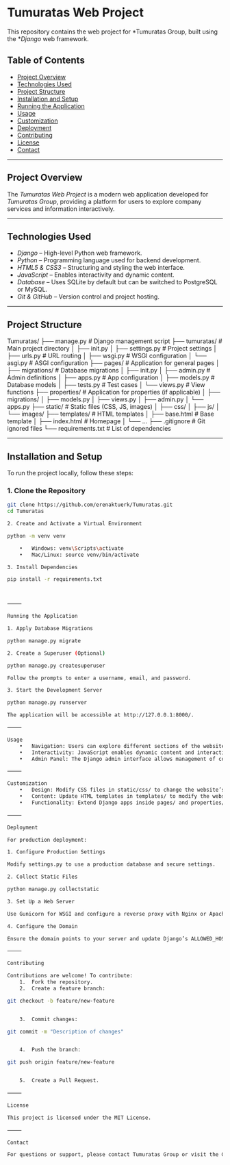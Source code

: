 # Tumuratas Web Project

This repository contains the web project for *Tumuratas Group, built using the **Django* web framework.

## Table of Contents
- [Project Overview](#project-overview)
- [Technologies Used](#technologies-used)
- [Project Structure](#project-structure)
- [Installation and Setup](#installation-and-setup)
- [Running the Application](#running-the-application)
- [Usage](#usage)
- [Customization](#customization)
- [Deployment](#deployment)
- [Contributing](#contributing)
- [License](#license)
- [Contact](#contact)

---

## Project Overview
The *Tumuratas Web Project* is a modern web application developed for *Tumuratas Group*, providing a platform for users to explore company services and information interactively.

---

## Technologies Used
- *Django* – High-level Python web framework.
- *Python* – Programming language used for backend development.
- *HTML5 & CSS3* – Structuring and styling the web interface.
- *JavaScript* – Enables interactivity and dynamic content.
- *Database* – Uses SQLite by default but can be switched to PostgreSQL or MySQL.
- *Git & GitHub* – Version control and project hosting.

---

## Project Structure

Tumuratas/
├── manage.py             # Django management script
├── tumuratas/            # Main project directory
│   ├── init.py
│   ├── settings.py       # Project settings
│   ├── urls.py           # URL routing
│   ├── wsgi.py           # WSGI configuration
│   └── asgi.py           # ASGI configuration
├── pages/                # Application for general pages
│   ├── migrations/       # Database migrations
│   ├── init.py
│   ├── admin.py          # Admin definitions
│   ├── apps.py           # App configuration
│   ├── models.py         # Database models
│   ├── tests.py          # Test cases
│   └── views.py          # View functions
├── properties/           # Application for properties (if applicable)
│   ├── migrations/
│   ├── models.py
│   ├── views.py
│   ├── admin.py
│   └── apps.py
├── static/               # Static files (CSS, JS, images)
│   ├── css/
│   ├── js/
│   └── images/
├── templates/            # HTML templates
│   ├── base.html         # Base template
│   ├── index.html        # Homepage
│   └── …
├── .gitignore            # Git ignored files
└── requirements.txt      # List of dependencies

---

## Installation and Setup
To run the project locally, follow these steps:

### 1. Clone the Repository
```bash
git clone https://github.com/erenaktuerk/Tumuratas.git
cd Tumuratas

2. Create and Activate a Virtual Environment

python -m venv venv

	•	Windows: venv\Scripts\activate
	•	Mac/Linux: source venv/bin/activate

3. Install Dependencies

pip install -r requirements.txt



⸻

Running the Application

1. Apply Database Migrations

python manage.py migrate

2. Create a Superuser (Optional)

python manage.py createsuperuser

Follow the prompts to enter a username, email, and password.

3. Start the Development Server

python manage.py runserver

The application will be accessible at http://127.0.0.1:8000/.

⸻

Usage
	•	Navigation: Users can explore different sections of the website.
	•	Interactivity: JavaScript enables dynamic content and interactions.
	•	Admin Panel: The Django admin interface allows management of content.

⸻

Customization
	•	Design: Modify CSS files in static/css/ to change the website’s appearance.
	•	Content: Update HTML templates in templates/ to modify the website’s content.
	•	Functionality: Extend Django apps inside pages/ and properties/ to add new features.

⸻

Deployment

For production deployment:

1. Configure Production Settings

Modify settings.py to use a production database and secure settings.

2. Collect Static Files

python manage.py collectstatic

3. Set Up a Web Server

Use Gunicorn for WSGI and configure a reverse proxy with Nginx or Apache.

4. Configure the Domain

Ensure the domain points to your server and update Django’s ALLOWED_HOSTS.

⸻

Contributing

Contributions are welcome! To contribute:
	1.	Fork the repository.
	2.	Create a feature branch:

git checkout -b feature/new-feature


	3.	Commit changes:

git commit -m "Description of changes"


	4.	Push the branch:

git push origin feature/new-feature


	5.	Create a Pull Request.

⸻

License

This project is licensed under the MIT License.

⸻

Contact

For questions or support, please contact Tumuratas Group or visit the GitHub repository.